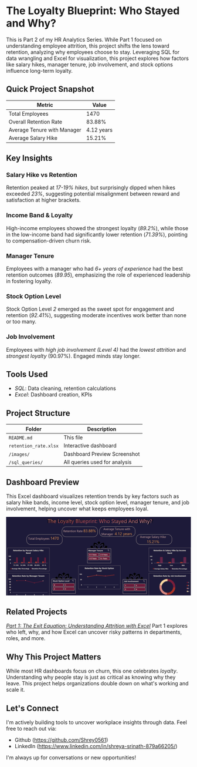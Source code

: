 # The Loyalty Blueprint: Who Stayed and Why?
This is Part 2 of my HR Analytics Series. While Part 1 focused on understanding employee attrition, this project shifts the lens toward retention, analyzing why employees choose to stay. Leveraging SQL for data wrangling and Excel for visualization, this project explores how factors like salary hikes, manager tenure, job involvement, and stock options influence long-term loyalty.

## Quick Project Snapshot
|Metric                      | Value      |
|----------------------------|------------|
|Total Employees             | 1470       |
|Overall Retention Rate      | 83.88%     |
|Average Tenure with Manager | 4.12 years |
|Average Salary Hike         | 15.21%     |

## Key Insights

### Salary Hike vs Retention
Retention peaked at *17-19% hikes*, but surprisingly dipped when hikes exceeded *23%*, suggesting potential misalignment between reward and satisfaction at higher brackets.

### Income Band & Loyalty
High-income employees showed the strongest loyalty (*89.2%*), while those in the low-income band had significantly lower retention (*71.39%*), pointing to compensation-driven churn risk.

### Manager Tenure
Employees with a manager who had *6+ years of experience* had the best retention outcomes (*89.95*), emphasizing the role of experienced leadership in fostering loyalty.

### Stock Option Level
Stock Option Level *2* emerged as the sweet spot for engagement and retention (*92.41%*), suggesting moderate incentives work better than none or too many.

### Job Involvement
Employees with *high job involvement (Level 4)* had the *lowest attrition* and *strongest loyalty* (90.97%). Engaged minds stay longer.

## Tools Used
 - *SQL*: Data cleaning, retention calculations
 - *Excel*: Dashboard creation, KPIs

## Project Structure 
|Folder                   | Description                   |
|-------------------------|-------------------------------|
|`README.md`              | This file                     |
|`retention_rate.xlsx`    | Interactive dashboard         |
|`/images/`               | Dashboard Preview Screenshot  |
|`/sql_queries/`          | All queries used for analysis |

## Dashboard Preview
This Excel dashboard visualizes retention trends by key factors such as salary hike bands, income level, stock option level, manager tenure, and job involvement, helping uncover what keeps employees loyal.

![Dashboard Retention Preview](dashboard_retention_preview.png)

## Related Projects
*[Part 1: The Exit Equation: Understanding Attrition with Excel](https://github.com/Shrey0561/Part-1-Why-They-Leave-Attrition-Insight-Hub-Excel-Dashboard)*
Part 1 explores who left, why, and how Excel can uncover risky patterns in departments, roles, and more.

## Why This Project Matters
While most HR dashboards focus on churn, this one celebrates *loyalty*. Understanding why people stay is just as critical as knowing why they leave. This project helps organizations double down on what's working and scale it.

## Let's Connect
I'm actively building tools to uncover workplace insights through data. Feel free to reach out via:
 - Github (https://github.com/Shrey0561)
 - LinkedIn (https://www.linkedin.com/in/shreya-srinath-879a66205/)

I'm always up for conversations or new opportunities!

